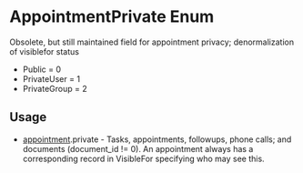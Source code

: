 <properties generated="1" SortOrder="990" />

# AppointmentPrivate Enum

Obsolete, but still maintained field for appointment privacy; denormalization of visiblefor status

* Public = 0
* PrivateUser = 1
* PrivateGroup = 2

## Usage
* [appointment](appointment.md).private - Tasks, appointments, followups, phone calls; and documents (document_id != 0). An appointment always has a corresponding record in VisibleFor specifying who may see this. 

